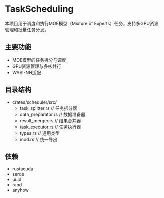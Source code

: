 # TaskScheduling

本项目用于调度和执行MOE模型（Mixture of Experts）任务，支持多GPU资源管理和批量任务分发。

## 主要功能
- MOE模型的任务拆分与调度
- GPU资源管理与多核并行
- WASI-NN适配

## 目录结构
- crates/scheduler/src/
  - task_splitter.rs      // 任务拆分器
  - data_preparator.rs    // 数据准备器
  - result_merger.rs      // 结果合并器
  - task_executor.rs      // 任务执行器
  - types.rs              // 通用类型
  - mod.rs                // 统一导出
## 依赖
- rustacuda
- serde
- uuid
- rand
- anyhow